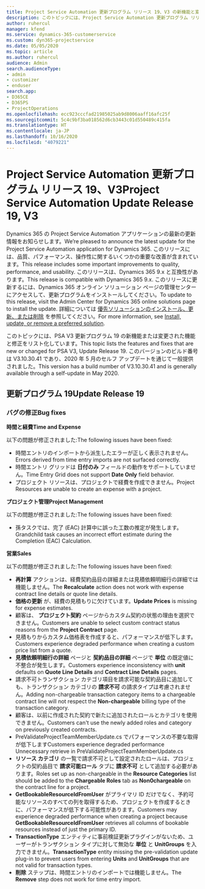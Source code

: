 ```yaml
---
title: Project Service Automation 更新プログラム リリース 19、V3 の新機能と変更点
description: このトピックには、Project Service Automation 更新プログラム リリース 19、V3 で利用可能な機能と修正をリスト化しています。
author: ruhercul
manager: kfend
ms.service: dynamics-365-customerservice
ms.custom: dyn365-projectservice
ms.date: 05/05/2020
ms.topic: article
ms.author: ruhercul
audience: Admin
search.audienceType:
- admin
- customizer
- enduser
search.app:
- D365CE
- D365PS
- ProjectOperations
ms.openlocfilehash: ecc923cccfad21985025ab9d8006aaff16afc25f
ms.sourcegitcommit: 5c4c9bf3ba018562d6cb3443c01d550489c415fa
ms.translationtype: HT
ms.contentlocale: ja-JP
ms.lasthandoff: 10/16/2020
ms.locfileid: "4079221"
---
```

# <a name="project-service-automation-update-release-19-v3"></a><span data-ttu-id="e3279-103">Project Service Automation 更新プログラム リリース 19、V3</span><span class="sxs-lookup"><span data-stu-id="e3279-103">Project Service Automation Update Release 19, V3</span></span>

<span data-ttu-id="e3279-104">Dynamics 365 の Project Service Automation アプリケーションの最新の更新情報をお知らせします。</span><span class="sxs-lookup"><span data-stu-id="e3279-104">We’re pleased to announce the latest update for the Project Service Automation application for Dynamics 365.</span></span> <span data-ttu-id="e3279-105">このリリースには、品質、パフォーマンス、操作性に関するいくつかの重要な改善が含まれています。</span><span class="sxs-lookup"><span data-stu-id="e3279-105">This release includes some important improvements to quality, performance, and usability.</span></span> <span data-ttu-id="e3279-106">このリリースは、Dynamics 365 9.x と互換性があります。</span><span class="sxs-lookup"><span data-stu-id="e3279-106">This release is compatible with Dynamics 365 9.x.</span></span> <span data-ttu-id="e3279-107">このリリースに更新するには、Dynamics 365 オンライン ソリューション ページの管理センターにアクセスして、更新プログラムをインストールしてください。</span><span class="sxs-lookup"><span data-stu-id="e3279-107">To update to this release, visit the Admin Center for Dynamics 365 online solutions page to install the update.</span></span> <span data-ttu-id="e3279-108">詳細については [優先ソリューションのインストール、更新、または削除](https://docs.microsoft.com/power-platform/admin/install-remove-preferred-solution) を参照してください。</span><span class="sxs-lookup"><span data-stu-id="e3279-108">For more information, see [Install, update, or remove a preferred solution](https://docs.microsoft.com/power-platform/admin/install-remove-preferred-solution).</span></span>

<span data-ttu-id="e3279-109">このトピックには、PSA V3 更新プログラム 19 の新機能または変更された機能と修正をリスト化しています。</span><span class="sxs-lookup"><span data-stu-id="e3279-109">This topic lists the features and fixes that are new or changed for PSA V3, Update Release 19.</span></span> <span data-ttu-id="e3279-110">このバージョンのビルド番号は V3.10.30.41 であり、2020 年 5 月のセルフ アップデートを通じて一般提供されました。</span><span class="sxs-lookup"><span data-stu-id="e3279-110">This version has a build number of V3.10.30.41 and is generally available through a self-update in May 2020.</span></span>

## <a name="update-release-19"></a><span data-ttu-id="e3279-111">更新プログラム 19</span><span class="sxs-lookup"><span data-stu-id="e3279-111">Update Release 19</span></span>

### <a name="bug-fixes"></a><span data-ttu-id="e3279-112">バグの修正</span><span class="sxs-lookup"><span data-stu-id="e3279-112">Bug fixes</span></span>

<span data-ttu-id="e3279-113">**時間と経費**</span><span class="sxs-lookup"><span data-stu-id="e3279-113">**Time and Expense**</span></span>

<span data-ttu-id="e3279-114">以下の問題が修正されました:</span><span class="sxs-lookup"><span data-stu-id="e3279-114">The following issues have been fixed:</span></span> 

- <span data-ttu-id="e3279-115">時間エントリのインポートから派生したエラーが正しく表示されません。</span><span class="sxs-lookup"><span data-stu-id="e3279-115">Errors derived from time entry imports are not surfaced correctly.</span></span>
- <span data-ttu-id="e3279-116">時間エントリ グリッドは **日付のみ** フィールドの動作をサポートしていません。</span><span class="sxs-lookup"><span data-stu-id="e3279-116">Time Entry Grid does not support **Date Only** field behavior.</span></span>
- <span data-ttu-id="e3279-117">プロジェクト リソースは、プロジェクトで経費を作成できません。</span><span class="sxs-lookup"><span data-stu-id="e3279-117">Project Resources are unable to create an expense with a project.</span></span>

<span data-ttu-id="e3279-118">**プロジェクト管理**</span><span class="sxs-lookup"><span data-stu-id="e3279-118">**Project Management**</span></span>

<span data-ttu-id="e3279-119">以下の問題が修正されました:</span><span class="sxs-lookup"><span data-stu-id="e3279-119">The following issues have been fixed:</span></span> 

-  <span data-ttu-id="e3279-120">孫タスクでは、完了 (EAC) 計算中に誤った工数の推定が発生します。</span><span class="sxs-lookup"><span data-stu-id="e3279-120">Grandchild task causes an incorrect effort estimate during the Completion (EAC) Calculation.</span></span>

<span data-ttu-id="e3279-121">**営業**</span><span class="sxs-lookup"><span data-stu-id="e3279-121">**Sales**</span></span>

<span data-ttu-id="e3279-122">以下の問題が修正されました:</span><span class="sxs-lookup"><span data-stu-id="e3279-122">The following issues have been fixed:</span></span> 

- <span data-ttu-id="e3279-123">**再計算** アクションは、経費契約品目の詳細または見積依頼明細行の詳細では機能しません。</span><span class="sxs-lookup"><span data-stu-id="e3279-123">The **Recalculate** action does not work with expense contract line details or quote line details.</span></span>
- <span data-ttu-id="e3279-124">**価格の更新** が、経費の見積もりに欠けています。</span><span class="sxs-lookup"><span data-stu-id="e3279-124">**Update Prices** is missing for expense estimates.</span></span>
-  <span data-ttu-id="e3279-125">顧客は、 **プロジェクト契約** ページからカスタム契約の状態の理由を選択できません。</span><span class="sxs-lookup"><span data-stu-id="e3279-125">Customers are unable to select custom contract status reasons from the **Project Contract** page.</span></span>
- <span data-ttu-id="e3279-126">見積もりからカスタム価格表を作成すると、パフォーマンスが低下します。</span><span class="sxs-lookup"><span data-stu-id="e3279-126">Customers experience degraded performance when creating a custom price list from a quote.</span></span>
- <span data-ttu-id="e3279-127">**見積依頼明細行の詳細** ページと **契約品目の詳細** ページで **単位** の既定値に不整合が発生します。</span><span class="sxs-lookup"><span data-stu-id="e3279-127">Customers experience inconsistency with **unit** defaults on **Quote Line Details** and **Contract Line Details** pages.</span></span>
- <span data-ttu-id="e3279-128">請求不可トランザクション カテゴリ項目を請求可能な契約品目に追加しても、トランザクション カテゴリの **請求不可** の請求タイプは考慮されません。</span><span class="sxs-lookup"><span data-stu-id="e3279-128">Adding non-chargeable transaction category items to a chargeable contract line will not respect the **Non-chargeable** billing type of the transaction category.</span></span>
- <span data-ttu-id="e3279-129">顧客は、以前に作成された契約で新たに追加されたロールとカテゴリを使用できません。</span><span class="sxs-lookup"><span data-stu-id="e3279-129">Customers can't use the newly added roles and category on previously created contracts.</span></span>
- <span data-ttu-id="e3279-130">PreValidateProjectTeamMemberUpdate.cs でパフォーマンスの不要な取得が低下します</span><span class="sxs-lookup"><span data-stu-id="e3279-130">Customers experience degraded performance Unnecessary retrieve in PreValidateProjectTeamMemberUpdate.cs</span></span>
- <span data-ttu-id="e3279-131">**リソース カテゴリ** の一覧で請求不可として設定されたロールは、プロジェクトの契約品目で **請求可能ロール** タブに **請求不可** として追加する必要があります。</span><span class="sxs-lookup"><span data-stu-id="e3279-131">Roles set up as non-chargeable in the **Resource Categories** list should be added to the **Chargeable Roles** tab as **Non0chargeable** on the contract line for a project.</span></span>
- <span data-ttu-id="e3279-132">**GetBookableResourceIdFromUser** がプライマリ ID だけでなく、予約可能なリソースのすべての列を取得するため、プロジェクトを作成するときに、パフォーマンスが低下する可能性があります。</span><span class="sxs-lookup"><span data-stu-id="e3279-132">Customers may experience degraded performance when creating a project because **GetBookableResourceIdFromUser** retrieves all columns of bookable resources instead of just the primary ID.</span></span>
- <span data-ttu-id="e3279-133">**TransactionType** エンティティに事前検証更新プラグインがないため、ユーザーがトランザクション タイプに対して無効な **単位** と **UnitGroups** を入力できません。</span><span class="sxs-lookup"><span data-stu-id="e3279-133">**TransactionType** entity missing the pre-validation update plug-in to prevent users from entering **Units** and **UnitGroups** that are not valid for transaction types.</span></span>
- <span data-ttu-id="e3279-134">**削除** ステップは、時間エントリのインポートでは機能しません。</span><span class="sxs-lookup"><span data-stu-id="e3279-134">The **Remove** step does not work for time entry import.</span></span>
